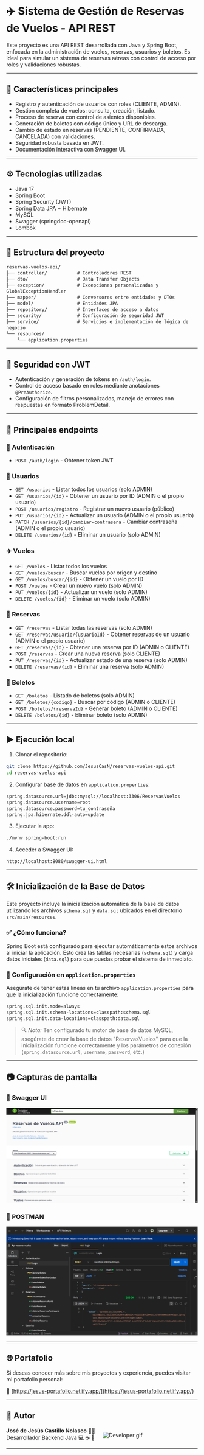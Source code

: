 
# ✈️ Sistema de Gestión de Reservas de Vuelos - API REST

Este proyecto es una API REST desarrollada con Java y Spring Boot, enfocada en la administración de vuelos, reservas, usuarios y boletos. Es ideal para simular un sistema de reservas aéreas con control de acceso por roles y validaciones robustas.

---
## 🚀 Características principales

- Registro y autenticación de usuarios con roles (CLIENTE, ADMIN).
- Gestión completa de vuelos: consulta, creación, listado.
- Proceso de reserva con control de asientos disponibles.
- Generación de boletos con código único y URL de descarga.
- Cambio de estado en reservas (PENDIENTE, CONFIRMADA, CANCELADA) con validaciones.
- Seguridad robusta basada en JWT.
- Documentación interactiva con Swagger UI.
---
## ⚙️ Tecnologías utilizadas

- Java 17
- Spring Boot
- Spring Security (JWT)
- Spring Data JPA + Hibernate
- MySQL
- Swagger (springdoc-openapi)
- Lombok
---
## 📁 Estructura del proyecto

```
reservas-vuelos-api/
├── controller/           # Controladores REST
├── dto/                  # Data Transfer Objects
├── exception/            # Excepciones personalizadas y GlobalExceptionHandler
├── mapper/               # Conversores entre entidades y DTOs
├── model/                # Entidades JPA
├── repository/           # Interfaces de acceso a datos
├── security/             # Configuración de seguridad JWT
├── service/              # Servicios e implementación de lógica de negocio
└── resources/
    └── application.properties
```
---
## 🔐 Seguridad con JWT

- Autenticación y generación de tokens en `/auth/login`.
- Control de acceso basado en roles mediante anotaciones `@PreAuthorize`.
- Configuración de filtros personalizados, manejo de errores con respuestas en formato ProblemDetail.
---
## 🧪 Principales endpoints

### 🔐 Autenticación
- `POST /auth/login` - Obtener token JWT

### 👤 Usuarios
- `GET /usuarios` - Listar todos los usuarios (solo ADMIN)
- `GET /usuarios/{id}` - Obtener un usuario por ID (ADMIN o el propio usuario)
- `POST /usuarios/registro` - Registrar un nuevo usuario (público)
- `PUT /usuarios/{id}` - Actualizar un usuario (ADMIN o el propio usuario)
- `PATCH /usuarios/{id}/cambiar-contrasena` - Cambiar contraseña (ADMIN o el propio usuario)
- `DELETE /usuarios/{id}` - Eliminar un usuario (solo ADMIN)

### ✈️ Vuelos
- `GET /vuelos` - Listar todos los vuelos
- `GET /vuelos/buscar` - Buscar vuelos por origen y destino
- `GET /vuelos/buscar/{id}` - Obtener un vuelo por ID
- `POST /vuelos` - Crear un nuevo vuelo (solo ADMIN)
- `PUT /vuelos/{id}` - Actualizar un vuelo (solo ADMIN)
- `DELETE /vuelos/{id}` - Eliminar un vuelo (solo ADMIN)

### 📅 Reservas
- `GET /reservas` - Listar todas las reservas (solo ADMIN)
- `GET /reservas/usuario/{usuarioId}` - Obtener reservas de un usuario (ADMIN o el propio usuario)
- `GET /reservas/{id}` - Obtener una reserva por ID (ADMIN o CLIENTE)
- `POST /reservas` - Crear una nueva reserva (solo CLIENTE)
- `PUT /reservas/{id}` - Actualizar estado de una reserva (solo ADMIN)
- `DELETE /reservas/{id}` - Eliminar una reserva (solo ADMIN)

### 🎫 Boletos
- `GET /boletos` - Listado de boletos (solo ADMIN)
- `GET /boletos/{codigo}` - Buscar por código (ADMIN o CLIENTE)
- `POST /boletos/{reservaId}` - Generar boleto (ADMIN o CLIENTE)
- `DELETE /boletos/{id}` - Eliminar boleto (solo ADMIN)
---
## ▶️ Ejecución local

1. Clonar el repositorio:
```bash
git clone https://github.com/JesusCasN/reservas-vuelos-api.git
cd reservas-vuelos-api
```

2. Configurar base de datos en `application.properties`:
```properties
spring.datasource.url=jdbc:mysql://localhost:3306/ReservasVuelos
spring.datasource.username=root
spring.datasource.password=tu_contraseña
spring.jpa.hibernate.ddl-auto=update
```

3. Ejecutar la app:
```bash
./mvnw spring-boot:run
```

4. Acceder a Swagger UI:
```
http://localhost:8080/swagger-ui.html
```
---
## 🛠️ Inicialización de la Base de Datos

Este proyecto incluye la inicialización automática de la base de datos utilizando los archivos `schema.sql` y `data.sql` ubicados en el directorio `src/main/resources`.

### ✅ ¿Cómo funciona?

Spring Boot está configurado para ejecutar automáticamente estos archivos al iniciar la aplicación. Esto crea las tablas necesarias (`schema.sql`) y carga datos iniciales (`data.sql`) para que puedas probar el sistema de inmediato.

### 📄 Configuración en `application.properties`

Asegúrate de tener estas líneas en tu archivo `application.properties` para que la inicialización funcione correctamente:

```properties
spring.sql.init.mode=always
spring.sql.init.schema-locations=classpath:schema.sql
spring.sql.init.data-locations=classpath:data.sql
```

> 🔍 *Nota:* Ten configurado tu motor de base de datos MySQL, asegúrate de crear la base de datos "ReservasVuelos" para que la inicialización funcione correctamente
> y los parámetros de conexión (`spring.datasource.url`, `username`, `password`, etc.)
---

## 📷 Capturas de pantalla

### 🧾 Swagger UI
![Swagger](capturas/swagger1.png)

### 🧡 POSTMAN
![Postman](capturas/postman.png)

---
## 🌐 Portafolio

Si deseas conocer más sobre mis proyectos y experiencia, puedes visitar mi portafolio personal:

🔗 [https://jesus-portafolio.netlify.app/](https://jesus-portafolio.netlify.app/)

---

## 👤 Autor

<div style="display: flex; align-items: center; justify-content: space-between;">
  <div>
    <strong>José de Jesús Castillo Nolasco</strong> 👨‍💻<br>
    Desarrollador Backend Java 💻 ☕ 🚀
  </div>
  <img src="https://media4.giphy.com/media/v1.Y2lkPTc5MGI3NjExNzE5ZWpya2UzaGUyNzZyMXBsbXR3NzVranpiZ3QyeGF0c29qZGlpMyZlcD12MV9pbnRlcm5hbF9naWZfYnlfaWQmY3Q9Zw/JqmupuTVZYaQX5s094/giphy.gif" width="250" alt="Developer gif">
</div>

---
